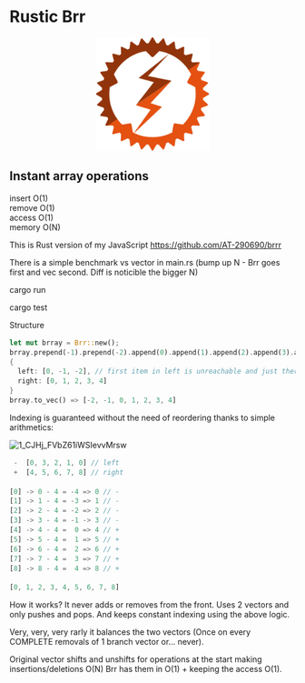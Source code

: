 # Rustic Brr

<p align="center">
<img width="200" src="./logo.svg"/>
</p>

## Instant array operations

insert O(1)  
remove O(1)  
access O(1)  
memory O(N)

This is Rust version of my JavaScript https://github.com/AT-290690/brrr 

There is a simple benchmark vs vector in main.rs
(bump up N - Brr goes first and vec second. Diff is noticible the bigger N)

cargo run

cargo test 

Structure

```rust
let mut brray = Brr::new();
brray.prepend(-1).prepend(-2).append(0).append(1).append(2).append(3).append(4);
{
  left: [0, -1, -2], // first item in left is unreachable and just there as an offset - defaults to 0 for i32
  right: [0, 1, 2, 3, 4]
}
brray.to_vec() => [-2, -1, 0, 1, 2, 3, 4]
```

Indexing is guaranteed without the need of reordering thanks to simple arithmetics:

![1_CJHj_FVbZ61iWSIevvMrsw](https://user-images.githubusercontent.com/88512646/189848001-5274f5bf-200d-46e3-80df-25c5718bfc4a.gif)

```rust
 -  [0, 3, 2, 1, 0] // left
 +  [4, 5, 6, 7, 8] // right

[0] -> 0 - 4 = -4 => 0 // -
[1] -> 1 - 4 = -3 => 1 // -
[2] -> 2 - 4 = -2 => 2 // -
[3] -> 3 - 4 = -1 -> 3 // -
[4] -> 4 - 4 =  0 => 4 // +
[5] -> 5 - 4 =  1 => 5 // +
[6] -> 6 - 4 =  2 => 6 // +
[7] -> 7 - 4 =  3 => 7 // +
[8] -> 8 - 4 =  4 => 8 // +

[0, 1, 2, 3, 4, 5, 6, 7, 8]
```
How it works? It never adds or removes from the front. 
Uses 2 vectors and only pushes and pops. 
And keeps constant indexing using the above logic.

Very, very, very rarly it balances the two vectors (Once on every COMPLETE removals of 1 branch vector or... never).

Original vector shifts and unshifts for operations at the start making insertions/deletions O(N) 
Brr has them in O(1) + keeping the access O(1).
